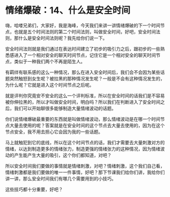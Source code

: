 # 情绪爆破：14、什么是安全时间

嗨，哈喽兄弟们，大家好，我是海峰，今天我们来讲一讲情绪爆破的下一个时间节点，也就是五个时间法则的第二个时间法则，叫做安全时间，好吧，安全时间法则，那什么是安全时间法则呢？我先给你们说一下。

安全时间法则就是我们通过在表达时间建立了初步的吸引力之后，跟初步的一些熟悉感进入了一个相对安全的聊天时间节点，记住它是一个相对安全的聊天时间节点，类似于一种我们两个不再是陌生人。

有羁绊有联系感的这么一种情况，那么在进入安全时间后，我们会不会因为某些话题突然触怒到女生呢？被拉黑的那种情况发生呢？一般是不会有这种情况发生的，为什么呢？它就是进入这个时间节点之后呢。

就是评判你究竟安不安全的这么一个评判标准，所以在安全时间的话我们是不容易被你伸拉黑的，所以才叫做安全时间，明白吗？所以我们在判断进入了安全时间之后，我们可以开始聊很多能够制造大量情绪波动的话题。

你们说情绪爆破最重要的东西就是叫做情绪波动，那么情绪波动是在哪一个时间节点大量去使用的呢？答案就是在安全时间的这个节点去大量去使用的，因为在这个节点安全，我不用去担心它会因为我的一些话题。

马上就触犯到它的底线，所以在这个时间节点的话，我们才需要去大量刺激对方的情绪，以达到制造更多的情绪张力，制造更强的情绪张力的这种情况，因为情绪波动的产生能产生大量的吸引，这个你们都知道，对吧？

所以安全时间我们要做的事情就是情绪刺激，对吧？情绪刺激，这个我们自己看，情绪刺激都是我们要做的唯一一件事情，好吧？那下节课我们给你们讲，我给你们讲一讲，那么安全时间我们有哪几个需要用到的小技巧。

这些技巧都十分重要，好吧？